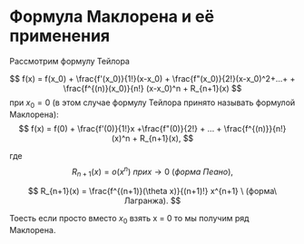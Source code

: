 # Формула Маклорена и её применения

Рассмотрим формулу Тейлора

$$
    f(x) = f(x_0) + \frac{f'(x_0)}{1!}(x-x_0) + \frac{f"(x_0)}{2!}(x-x_0)^2+...+
    + \frac{f^{(n)}(x_0)}{n!} (x-x_0)^n + R_{n+1}(x)
$$
при $x_0 = 0$ (в этом случае формулу Тейлора принято называть формулой Маклорена):
$$
    f(x) = f(0) + \frac{f'(0)}{1!}x +\frac{f"(0)}{2!} + ... + \frac{f^{(n)}}{n!}(x)^n + R_{n+1}(x),
$$

где
$$
    R_{n+1}(x) = o(x^n)\ при x \to 0 \ (форма\ Пеано),
$$

$$
    R_{n+1}(x) = \frac{f^{(n+1)}(\theta x)}{(n+1)!} x^{n+1} \ (форма\ Лагранжа).
$$

Тоесть если просто вместо $x_0$ взять x = 0 то мы получим ряд Маклорена.